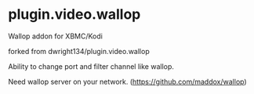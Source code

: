 # plugin.video.wallop
Wallop addon for XBMC/Kodi

forked from dwright134/plugin.video.wallop

Ability to change port and filter channel like wallop.

Need wallop server on your network. (https://github.com/maddox/wallop)
